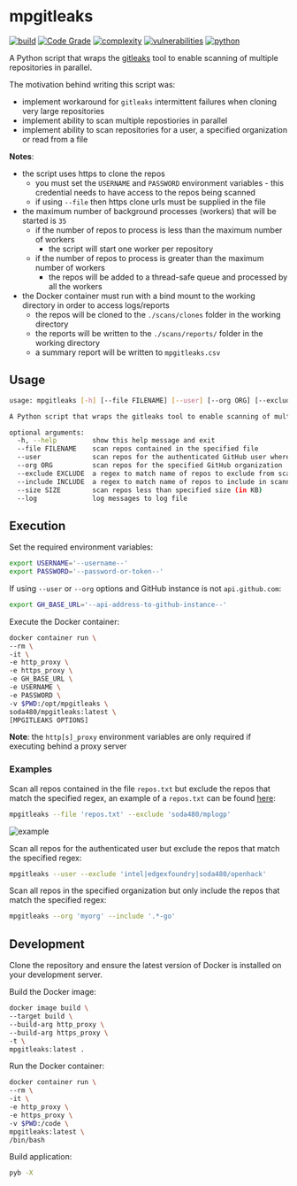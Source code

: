 # mpgitleaks
[![build](https://github.com/soda480/mpgitleaks/actions/workflows/main.yml/badge.svg)](https://github.com/soda480/mpgitleaks/actions/workflows/main.yml)
[![Code Grade](https://api.codiga.io/project/24885/status/svg)](https://app.codiga.io/public/project/24885/mpgitleaks/dashboard)
[![complexity](https://img.shields.io/badge/complexity-Simple:%205-brightgreen)](https://radon.readthedocs.io/en/latest/api.html#module-radon.complexity)
[![vulnerabilities](https://img.shields.io/badge/vulnerabilities-None-brightgreen)](https://pypi.org/project/bandit/)
[![python](https://img.shields.io/badge/python-3.9-teal)](https://www.python.org/downloads/)

A Python script that wraps the [gitleaks](https://github.com/zricethezav/gitleaks) tool to enable scanning of multiple repositories in parallel. 

The motivation behind writing this script was:
* implement workaround for `gitleaks` intermittent failures when cloning very large repositories
* implement ability to scan multiple repostiories in parallel
* implement ability to scan repositories for a user, a specified organization or read from a file

**Notes**:
* the script uses https to clone the repos
  * you must set the `USERNAME` and `PASSWORD` environment variables - this credential needs to have access to the repos being scanned
  * if using `--file` then https clone urls must be supplied in the file
* the maximum number of background processes (workers) that will be started is `35`
  * if the number of repos to process is less than the maximum number of workers
    * the script will start one worker per repository
  * if the number of repos to process is greater than the maximum number of workers
    * the repos will be added to a thread-safe queue and processed by all the workers
* the Docker container must run with a bind mount to the working directory in order to access logs/reports
  * the repos will be cloned to the `./scans/clones` folder in the working directory
  * the reports will be written to the `./scans/reports/` folder in the working directory
  * a summary report will be written to `mpgitleaks.csv`


## Usage
```bash
usage: mpgitleaks [-h] [--file FILENAME] [--user] [--org ORG] [--exclude EXCLUDE] [--include INCLUDE] [--size SIZE] [--log]

A Python script that wraps the gitleaks tool to enable scanning of multiple repositories in parallel

optional arguments:
  -h, --help         show this help message and exit
  --file FILENAME    scan repos contained in the specified file
  --user             scan repos for the authenticated GitHub user where user is owner or collaborator
  --org ORG          scan repos for the specified GitHub organization
  --exclude EXCLUDE  a regex to match name of repos to exclude from scanning
  --include INCLUDE  a regex to match name of repos to include in scanning
  --size SIZE        scan repos less than specified size (in KB)
  --log              log messages to log file
```

## Execution

Set the required environment variables:
```bash
export USERNAME='--username--'
export PASSWORD='--password-or-token--'
```

If using `--user` or `--org` options and GitHub instance is not `api.github.com`:
```bash
export GH_BASE_URL='--api-address-to-github-instance--'
```

Execute the Docker container:
```bash
docker container run \
--rm \
-it \
-e http_proxy \
-e https_proxy \
-e GH_BASE_URL \
-e USERNAME \
-e PASSWORD \
-v $PWD:/opt/mpgitleaks \
soda480/mpgitleaks:latest \
[MPGITLEAKS OPTIONS]
```

**Note**: the `http[s]_proxy` environment variables are only required if executing behind a proxy server

### Examples

Scan all repos contained in the file `repos.txt` but exclude the repos that match the specified regex, an example of a `repos.txt` can be found [here](https://raw.githubusercontent.com/soda480/mpgitleaks/master/examples/repos.txt):
```bash
mpgitleaks --file 'repos.txt' --exclude 'soda480/mplogp'
```
![example](https://raw.githubusercontent.com/soda480/mpgitleaks/master/docs/images/example1.gif)

Scan all repos for the authenticated user but exclude the repos that match the specified regex:
```bash
mpgitleaks --user --exclude 'intel|edgexfoundry|soda480/openhack'
```

Scan all repos in the specified organization but only include the repos that match the specified regex:
```bash
mpgitleaks --org 'myorg' --include '.*-go'
```

## Development

Clone the repository and ensure the latest version of Docker is installed on your development server.

Build the Docker image:
```bash
docker image build \
--target build \
--build-arg http_proxy \
--build-arg https_proxy \
-t \
mpgitleaks:latest .
```

Run the Docker container:
```bash
docker container run \
--rm \
-it \
-e http_proxy \
-e https_proxy \
-v $PWD:/code \
mpgitleaks:latest \
/bin/bash
```

Build application:
```bash
pyb -X
```
